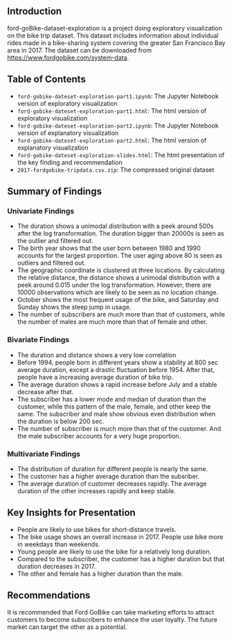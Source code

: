 ## Introduction
ford-goBike-dataset-exploration is a project doing exploratory visualization on the bike trip dataset. This dataset includes information about individual rides made in a bike-sharing system covering the greater San Francisco Bay area in 2017. The dataset can be downloaded from https://www.fordgobike.com/system-data.

## Table of Contents
- `ford-gobike-dateset-exploration-part1.ipynb`: The Jupyter Notebook version of exploratory visualization
- `ford-gobike-dateset-exploration-part1.html`: The html version of exploratory visualization
- `ford-gobike-dateset-exploration-part2.ipynb`: The Jupyter Notebook version of explanatory visualization 
- `ford-gobike-dateset-exploration-part2.html`: The html version of explanatory visualization 
- `ford-gobike-dateset-exploration-slides.html`: The html presentation of the key finding and recommendation
- `2017-fordgobike-tripdata.csv.zip`: The compressed original dataset

## Summary of Findings
### Univariate Findings
- The duration shows a unimodal distribution with a peek around 500s after the log transformation. The duration bigger than 20000s is seen as the outlier and filtered out.
- The birth year shows that the user born between 1980 and 1990 accounts for the largest proportion. The user aging above 80 is seen as outliers and filtered out.
- The geographic coordinate is clustered at three locations. By calculating the relative distance, the distance shows a unimodal distribution with a peek around 0.015 under the log transformation. However, there are 10000 observations which are likely to be seen as no location change.
- October shows the most frequent usage of the bike, and Saturday and Sunday shows the steep jump in usage.
- The number of subscribers are much more than that of customers, while the number of males are much more than that of female and other.

### Bivariate Findings
- The duration and distance shows a very low correlation
- Before 1994, people born in different years show a stability at 800 sec average duration, except a drastic fluctuation before 1954. After that, people have a increasing average duration of bike trip.
- The average duration shows a rapid increase before July and a stable decrease after that.
- The subscriber has a lower mode and median of duration than the customer, while this pattern of the male, female, and other keep the same. The subscriber and male show obvious even distribution when the duration is below 200 sec.
- The number of subscriber is much more than that of the customer. And the male subscriber accounts for a very huge proportion.

### Multivariate Findings
- The distribution of duration for different people is nearly the same.
- The customer has a higher average duration than the subsriber.
- The average duration of customer decreases rapidly. The average duration of the other increases rapidly and keep stable.

## Key Insights for Presentation
- People are likely to use bikes for short-distance travels.
- The bike usage shows an overall increase in 2017. People use bike more in weekdays than weekends.
- Young people are likely to use the bike for a relatively long duration.
- Compared to the subscriber, the customer has a higher duration but that duration decreases in 2017.
- The other and female has a higher duration than the male.

## Recommendations
It is recommended that Ford GoBike can take marketing efforts to attract customers to become subscribers to enhance the user loyalty. The future market can target the other as a potential.
